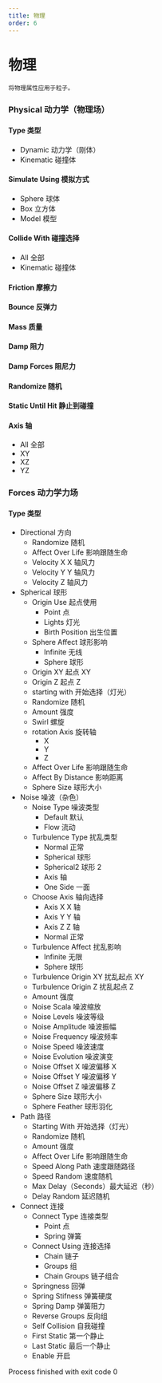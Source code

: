 ```yaml
---
title: 物理
order: 6
---
```


# 物理

    将物理属性应用于粒子。

### Physical 动力学（物理场）

#### Type 类型

- Dynamic 动力学（刚体）
- Kinematic 碰撞体

#### Simulate Using 模拟方式

- Sphere 球体
- Box 立方体
- Model 模型

#### Collide With 碰撞选择

- All 全部
- Kinematic 碰撞体

#### Friction 摩擦力

#### Bounce 反弹力

#### Mass 质量

#### Damp 阻力

#### Damp Forces 阻尼力

#### Randomize 随机

#### Static Until Hit 静止到碰撞

#### Axis 轴

- All 全部
- XY
- XZ
- YZ

### Forces 动力学力场

#### Type 类型

- Directional 方向
  - Randomize 随机
  - Affect Over Life 影响跟随生命
  - Velocity X X 轴风力
  - Velocity Y Y 轴风力
  - Velocity Z 轴风力
- Spherical 球形
  - Origin Use 起点使用
    - Point 点
    - Lights 灯光
    - Birth Position 出生位置
  - Sphere Affect 球形影响
    - Infinite 无线
    - Sphere 球形
  - Origin XY 起点 XY
  - Origin Z 起点 Z
  - starting with 开始选择（灯光）
  - Randomize 随机
  - Amount 强度
  - Swirl 螺旋
  - rotation Axis 旋转轴
    - X
    - Y
    - Z
  - Affect Over Life 影响跟随生命
  - Affect By Distance 影响距离
  - Sphere Size 球形大小
- Noise 噪波（杂色）
  - Noise Type 噪波类型
    - Default 默认
    - Flow 流动
  - Turbulence Type 扰乱类型
    - Normal 正常
    - Spherical 球形
    - Spherical2 球形 2
    - Axis 轴
    - One Side 一面
  - Choose Axis 轴向选择
    - Axis X X 轴
    - Axis Y Y 轴
    - Axis Z Z 轴
    - Normal 正常
  - Turbulence Affect 扰乱影响
    - Infinite 无限
    - Sphere 球形
  - Turbulence Origin XY 扰乱起点 XY
  - Turbulence Origin Z 扰乱起点 Z
  - Amount 强度
  - Noise Scala 噪波缩放
  - Noise Levels 噪波等级
  - Noise Amplitude 噪波振幅
  - Noise Frequency 噪波频率
  - Noise Speed 噪波速度
  - Noise Evolution 噪波演变
  - Noise Offset X 噪波偏移 X
  - Noise Offset Y 噪波偏移 Y
  - Noise Offset Z 噪波偏移 Z
  - Sphere Size 球形大小
  - Sphere Feather 球形羽化
- Path 路径
  - Starting With 开始选择（灯光）
  - Randomize 随机
  - Amount 强度
  - Affect Over Life 影响跟随生命
  - Speed Along Path 速度跟随路径
  - Speed Random 速度随机
  - Max Delay（Seconds）最大延迟（秒）
  - Delay Random 延迟随机
- Connect 连接
  - Connect Type 连接类型
    - Point 点
    - Spring 弹簧
  - Connect Using 连接选择
    - Chain 链子
    - Groups 组
    - Chain Groups 链子组合
  - Springness 回弹
  - Spring Stifness 弹簧硬度
  - Spring Damp 弹簧阻力
  - Reverse Groups 反向组
  - Self Collision 自我碰撞
  - First Static 第一个静止
  - Last Static 最后一个静止
  - Enable 开启

Process finished with exit code 0
